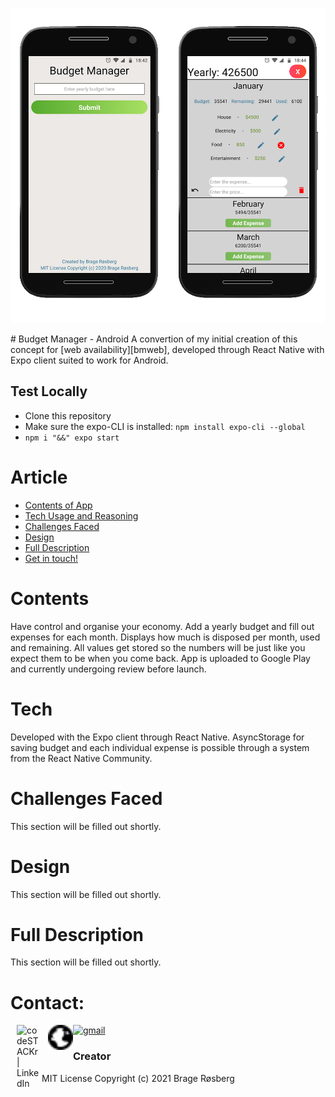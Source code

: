 <p align="center">
  <img src="assets/phoneillustration.png" alt="illustration" width="600" />
</p>
# Budget Manager - Android
A convertion of my initial creation of this concept for [web availability][bmweb], developed through React Native with Expo client suited to work for Android.

## Test Locally
* Clone this repository
* Make sure the expo-CLI is installed: ```npm install expo-cli --global```
* ``` npm i "&&" expo start ```

# Article 
- [Contents of App](#contents)
- [Tech Usage and Reasoning](#tech-usage-and-reasoning)
- [Challenges Faced](#challenges-faced)
- [Design](#design)
- [Full Description](#full-description)
- [Get in touch!](#contact)

# Contents
Have control and organise your economy. Add a yearly budget and fill out expenses for each month. Displays how much is disposed per month, used and remaining. All values get stored so the numbers will be just like you expect them to be when you come back. App is uploaded to Google Play and currently undergoing review before launch. 

# Tech
Developed with the Expo client through React Native. AsyncStorage for saving budget and each individual expense is possible through a system from  the React Native Community.  

# Challenges Faced
This section will be filled out shortly.

# Design
This section will be filled out shortly.

# Full Description
This section will be filled out shortly.

# Contact:
[<img align="left" style="margin-left: 10px;" alt="codeSTACKr | LinkedIn" width="40px" src="https://cdn.jsdelivr.net/npm/simple-icons@v3/icons/linkedin.svg" />][linkedin]
[<img align="left" style="margin-left: 10px;" alt="codeSTACKr.com" width="40px" src="https://raw.githubusercontent.com/iconic/open-iconic/master/svg/globe.svg" />][website]
<a href="mailto:bragecontact@gmail.com"><img width="40px" className="homepage__contact" alt="gmail" src="https://i.imgur.com/mo4E0Fb.png"/></a>

### Creator 
MIT License
Copyright (c) 2021 Brage Røsberg

 [linkedin]: https://www.linkedin.com/in/brage-rosberg/
 [website]: https://www.bragerosberg.com
 [bmweb]: https://github.com/bragerosberg/budget-manager
